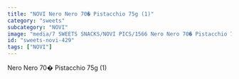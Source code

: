 ```yaml
---
title: "NOVI Nero Nero 70� Pistacchio 75g (1)"
category: "sweets"
subcategory: "NOVI"
image: "media/7 SWEETS SNACKS/NOVI PICS/1566 Nero Nero 70� Pistacchio 75g (1).jpg"
id: "sweets-novi-429"
tags: ["NOVI"]
---
```


Nero Nero 70� Pistacchio 75g (1)

